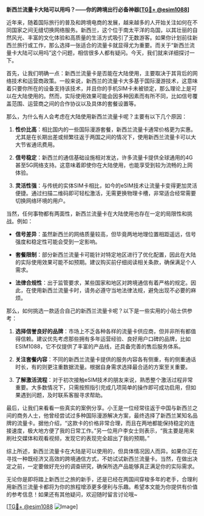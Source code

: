 **新西兰流量卡大陆可以用吗？——你的跨境出行必备神器[[TG💪+ @esim1088](https://t.me/s/esim1088)]**

近年来，随着国际旅行的普及和跨境电商的发展，越来越多的人开始关注如何在不同国家之间无缝切换网络服务。新西兰，这个位于南太平洋的岛国，以其壮丽的自然风光、丰富的文化体验和高质量的生活方式吸引了无数游客。如果你计划前往新西兰旅行或工作，那么选择一张适合的流量卡就显得尤为重要。而关于“新西兰流量卡大陆可以用吗”这个问题，相信很多人都有疑问。今天，我们就来详细探讨一下。

首先，让我们明确一点：新西兰流量卡是否能在大陆使用，主要取决于其背后的网络技术和运营商政策。一般来说，新西兰的流量卡大多基于国际漫游技术，这意味着只要你所在的设备支持该技术，并且你的手机SIM卡未被锁定，那么理论上是可以在大陆使用的。然而，实际使用效果可能会因多种因素而有所不同，比如信号覆盖范围、运营商之间的合作协议以及具体的套餐设置等。

那么，为什么有人会考虑在大陆使用新西兰流量卡呢？主要有以下几个原因：

1. **性价比高**：相比国内的一些国际漫游套餐，新西兰流量卡通常价格更为实惠。尤其是在长期出差或频繁往返于两国之间的情况下，使用新西兰流量卡可以大大节省通讯费用。
   
2. **信号稳定**：新西兰的通信基础设施相对发达，许多流量卡提供全球通用的4G甚至5G网络支持。这意味着即使你在大陆使用，也能享受到较为流畅的上网体验。

3. **灵活性强**：与传统的实体SIM卡相比，如今的eSIM技术让流量卡变得更加灵活便捷。通过扫描二维码即可轻松激活，无需更换物理卡槽，非常适合经常需要切换网络环境的用户。

当然，任何事物都有两面性，新西兰流量卡在大陆使用也存在一定的局限性和挑战。例如：

- **信号差异**：虽然新西兰的网络质量较高，但毕竟两地地理位置相距遥远，信号强度和稳定性可能会受到一定影响。
  
- **套餐限制**：部分新西兰流量卡可能针对特定地区进行了优化配置，因此在大陆的实际使用效果可能不如预期。建议购买前仔细阅读相关条款，确保满足个人需求。

- **法律合规性**：出于监管要求，某些国家和地区对跨境通信有着严格的规定。因此，在使用新西兰流量卡时，请务必遵守当地法律法规，避免出现不必要的麻烦。

那么，如何挑选一款适合自己的新西兰流量卡呢？以下是一些实用的小贴士供参考：

1. **选择信誉良好的品牌**：市场上不乏各种各样的流量卡供应商，但并非所有都值得信赖。建议优先考虑那些拥有多年运营经验、良好用户口碑的品牌，比如ESIM1088，它不仅提供了丰富的产品线，还具备完善的售后服务体系。

2. **关注套餐内容**：不同的新西兰流量卡提供的服务内容各有侧重，有的侧重通话时长，有的则更注重数据流量。根据自身需求选择最合适的方案至关重要。

3. **了解激活流程**：对于初次接触eSIM技术的朋友来说，熟悉整个激活过程非常重要。大多数情况下，只需按照指引完成几项简单的操作即可成功启用，但如果遇到问题，及时联系客服寻求帮助。

最后，让我们来看看一些真实的案例分享。小王是一位经常往返于中国与新西兰之间的商务人士，他曾经尝试过多种国际漫游解决方案，最终选择了新西兰某知名品牌的流量卡。据他介绍，“这款卡的价格非常合理，而且在两地都能保持稳定的连接速度，极大地方便了我的日常工作。”另一位用户李女士则表示，“我主要是用来刷社交媒体和观看视频，发现它的表现完全超出了我的预期。”

综上所述，新西兰流量卡在大陆是可以使用的，但具体情况因人而异。如果你正在寻找一种既经济又高效的跨境通信方式，不妨试试新西兰流量卡。当然，在做出决定之前，一定要做好充分的调查研究，确保所选产品能够真正满足你的实际需求。

无论你是即将踏上新西兰之旅的新手，还是已经在两国间穿梭多年的老手，合理利用新西兰流量卡都将为你的旅程增添更多便利与乐趣。希望本文能为你提供有价值的参考信息！如果还有其他疑问，欢迎随时留言讨论哦~

[[TG💪+ @esim1088](https://t.me/s/esim1088) ![Image](https://i.postimg.cc/4NQfJmqS/Snipaste-2025-05-13-00-14-12.png)]